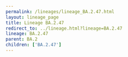 ```yaml
---
permalink: /lineages/lineage_BA.2.47.html
layout: lineage_page
title: Lineage BA.2.47
redirect_to: ../lineage.html?lineage=BA.2.47
lineage: BA.2.47
parent: BA.2
children: ['BA.2.47']
---
```

